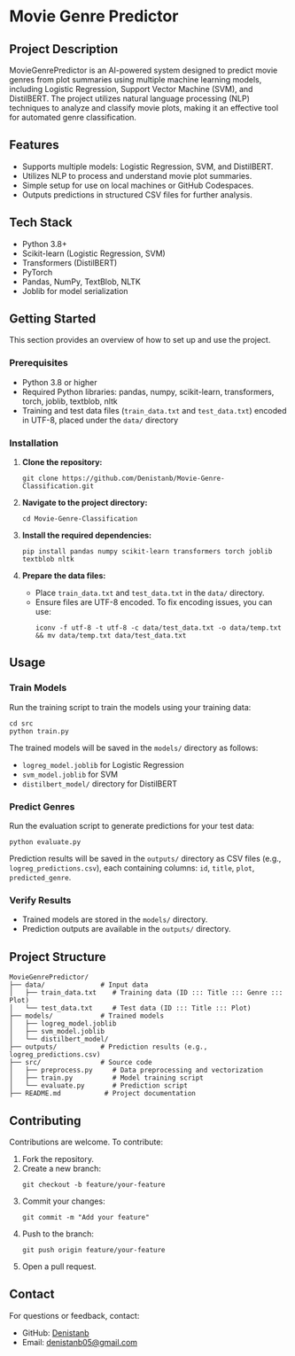 # Movie Genre Predictor

## Project Description

MovieGenrePredictor is an AI-powered system designed to predict movie genres from plot summaries using multiple machine learning models, including Logistic Regression, Support Vector Machine (SVM), and DistilBERT. The project utilizes natural language processing (NLP) techniques to analyze and classify movie plots, making it an effective tool for automated genre classification.

## Features

- Supports multiple models: Logistic Regression, SVM, and DistilBERT.
- Utilizes NLP to process and understand movie plot summaries.
- Simple setup for use on local machines or GitHub Codespaces.
- Outputs predictions in structured CSV files for further analysis.

## Tech Stack

- Python 3.8+
- Scikit-learn (Logistic Regression, SVM)
- Transformers (DistilBERT)
- PyTorch
- Pandas, NumPy, TextBlob, NLTK
- Joblib for model serialization

## Getting Started

This section provides an overview of how to set up and use the project.

### Prerequisites

- Python 3.8 or higher
- Required Python libraries: pandas, numpy, scikit-learn, transformers, torch, joblib, textblob, nltk
- Training and test data files (`train_data.txt` and `test_data.txt`) encoded in UTF-8, placed under the `data/` directory

### Installation

1. **Clone the repository:**
   ```
   git clone https://github.com/Denistanb/Movie-Genre-Classification.git
   ```

2. **Navigate to the project directory:**
   ```
   cd Movie-Genre-Classification
   ```

3. **Install the required dependencies:**
   ```
   pip install pandas numpy scikit-learn transformers torch joblib textblob nltk
   ```

4. **Prepare the data files:**
   - Place `train_data.txt` and `test_data.txt` in the `data/` directory.
   - Ensure files are UTF-8 encoded. To fix encoding issues, you can use:
     ```
     iconv -f utf-8 -t utf-8 -c data/test_data.txt -o data/temp.txt && mv data/temp.txt data/test_data.txt
     ```

## Usage

### Train Models

Run the training script to train the models using your training data:

```
cd src
python train.py
```

The trained models will be saved in the `models/` directory as follows:
- `logreg_model.joblib` for Logistic Regression
- `svm_model.joblib` for SVM
- `distilbert_model/` directory for DistilBERT

### Predict Genres

Run the evaluation script to generate predictions for your test data:

```
python evaluate.py
```

Prediction results will be saved in the `outputs/` directory as CSV files (e.g., `logreg_predictions.csv`), each containing columns: `id`, `title`, `plot`, `predicted_genre`.

### Verify Results

- Trained models are stored in the `models/` directory.
- Prediction outputs are available in the `outputs/` directory.

## Project Structure

```
MovieGenrePredictor/
├── data/              # Input data
│   ├── train_data.txt    # Training data (ID ::: Title ::: Genre ::: Plot)
│   └── test_data.txt     # Test data (ID ::: Title ::: Plot)
├── models/            # Trained models
│   ├── logreg_model.joblib
│   ├── svm_model.joblib
│   └── distilbert_model/
├── outputs/           # Prediction results (e.g., logreg_predictions.csv)
├── src/               # Source code
│   ├── preprocess.py     # Data preprocessing and vectorization
│   ├── train.py          # Model training script
│   └── evaluate.py       # Prediction script
├── README.md           # Project documentation
```

## Contributing

Contributions are welcome. To contribute:

1. Fork the repository.
2. Create a new branch:
   ```
   git checkout -b feature/your-feature
   ```
3. Commit your changes:
   ```
   git commit -m "Add your feature"
   ```
4. Push to the branch:
   ```
   git push origin feature/your-feature
   ```
5. Open a pull request.

## Contact

For questions or feedback, contact:

- GitHub: [Denistanb](https://github.com/Denistanb)
- Email: denistanb05@gmail.com
